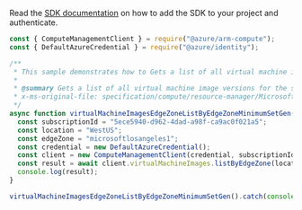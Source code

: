 Read the [SDK documentation](https://github.com/Azure/azure-sdk-for-js/blob/%40azure%2Farm-compute_19.0.0/sdk/compute/arm-compute/README.md) on how to add the SDK to your project and authenticate.

```javascript
const { ComputeManagementClient } = require("@azure/arm-compute");
const { DefaultAzureCredential } = require("@azure/identity");

/**
 * This sample demonstrates how to Gets a list of all virtual machine image versions for the specified edge zone
 *
 * @summary Gets a list of all virtual machine image versions for the specified edge zone
 * x-ms-original-file: specification/compute/resource-manager/Microsoft.Compute/stable/2022-03-01/ComputeRP/examples/virtualMachineImageExamples/VirtualMachineImagesEdgeZone_ListByEdgeZone_MinimumSet_Gen.json
 */
async function virtualMachineImagesEdgeZoneListByEdgeZoneMinimumSetGen() {
  const subscriptionId = "5ece5940-d962-4dad-a98f-ca9ac0f021a5";
  const location = "WestUS";
  const edgeZone = "microsoftlosangeles1";
  const credential = new DefaultAzureCredential();
  const client = new ComputeManagementClient(credential, subscriptionId);
  const result = await client.virtualMachineImages.listByEdgeZone(location, edgeZone);
  console.log(result);
}

virtualMachineImagesEdgeZoneListByEdgeZoneMinimumSetGen().catch(console.error);
```

